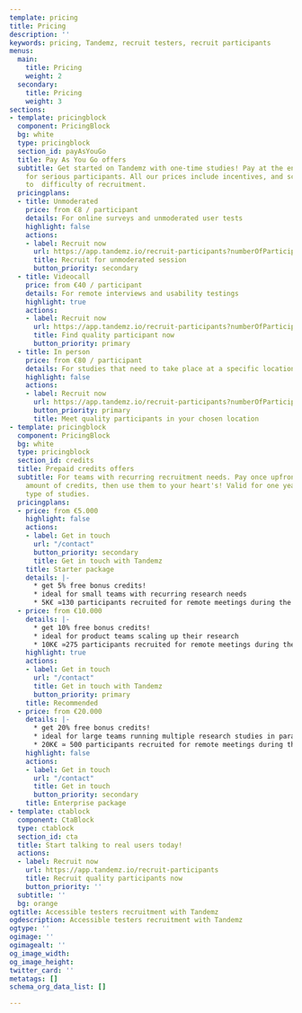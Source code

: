 ```yaml
---
template: pricing
title: Pricing
description: ''
keywords: pricing, Tandemz, recruit testers, recruit participants
menus:
  main:
    title: Pricing
    weight: 2
  secondary:
    title: Pricing
    weight: 3
sections:
- template: pricingblock
  component: PricingBlock
  bg: white
  type: pricingblock
  section_id: payAsYouGo
  title: Pay As You Go offers
  subtitle: Get started on Tandemz with one-time studies! Pay at the end and only
    for serious participants. All our prices include incentives, and scale according
    to  difficulty of recruitment.
  pricingplans:
  - title: Unmoderated
    price: from €8 / participant
    details: For online surveys and unmoderated user tests
    highlight: false
    actions:
    - label: Recruit now
      url: https://app.tandemz.io/recruit-participants?numberOfParticipantRequired=10&type=FIRST_CLICK_FIVE_SECONDS
      title: Recruit for unmoderated session
      button_priority: secondary
  - title: Videocall
    price: from €40 / participant
    details: For remote interviews and usability testings
    highlight: true
    actions:
    - label: Recruit now
      url: https://app.tandemz.io/recruit-participants?numberOfParticipantRequired=6&type=ONLINE_MEETING
      title: Find quality participant now
      button_priority: primary
  - title: In person
    price: from €80 / participant
    details: For studies that need to take place at a specific location
    highlight: false
    actions:
    - label: Recruit now
      url: https://app.tandemz.io/recruit-participants?numberOfParticipantRequired=6&type=PHYSICAL
      button_priority: primary
      title: Meet quality participants in your chosen location
- template: pricingblock
  component: PricingBlock
  bg: white
  type: pricingblock
  section_id: credits
  title: Prepaid credits offers
  subtitle: For teams with recurring recruitment needs. Pay once upfront for a certain
    amount of credits, then use them to your heart's! Valid for one year and for all
    type of studies.
  pricingplans:
  - price: from €5.000
    highlight: false
    actions:
    - label: Get in touch
      url: "/contact"
      button_priority: secondary
      title: Get in touch with Tandemz
    title: Starter package
    details: |-
      * get 5% free bonus credits!
      * ideal for small teams with recurring research needs
      * 5K€ ≃130 participants recruited for remote meetings during the year
  - price: from €10.000
    details: |-
      * get 10% free bonus credits!
      * ideal for product teams scaling up their research
      * 10K€ ≃275 participants recruited for remote meetings during the year
    highlight: true
    actions:
    - label: Get in touch
      url: "/contact"
      title: Get in touch with Tandemz
      button_priority: primary
    title: Recommended
  - price: from €20.000
    details: |-
      * get 20% free bonus credits!
      * ideal for large teams running multiple research studies in parallel
      * 20K€ ≃ 500 participants recruited for remote meetings during the year
    highlight: false
    actions:
    - label: Get in touch
      url: "/contact"
      title: Get in touch
      button_priority: secondary
    title: Enterprise package
- template: ctablock
  component: CtaBlock
  type: ctablock
  section_id: cta
  title: Start talking to real users today!
  actions:
  - label: Recruit now
    url: https://app.tandemz.io/recruit-participants
    title: Recruit quality participants now
    button_priority: ''
  subtitle: ''
  bg: orange
ogtitle: Accessible testers recruitment with Tandemz
ogdescription: Accessible testers recruitment with Tandemz
ogtype: ''
ogimage: ''
ogimagealt: ''
og_image_width: 
og_image_height: 
twitter_card: ''
metatags: []
schema_org_data_list: []

---
```

